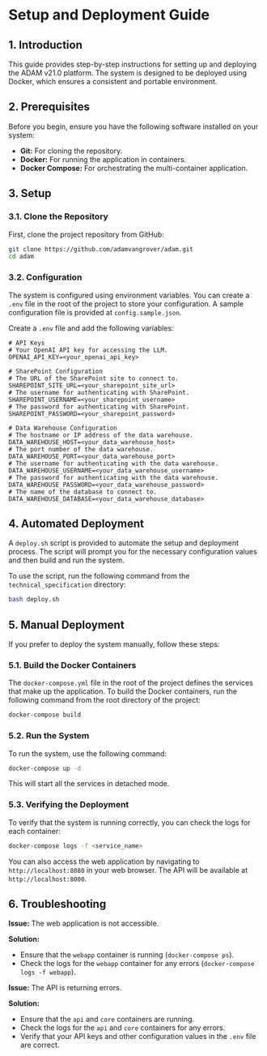 # Setup and Deployment Guide

## 1. Introduction

This guide provides step-by-step instructions for setting up and deploying the ADAM v21.0 platform. The system is designed to be deployed using Docker, which ensures a consistent and portable environment.

## 2. Prerequisites

Before you begin, ensure you have the following software installed on your system:

*   **Git:** For cloning the repository.
*   **Docker:** For running the application in containers.
*   **Docker Compose:** For orchestrating the multi-container application.

## 3. Setup

### 3.1. Clone the Repository

First, clone the project repository from GitHub:

```bash
git clone https://github.com/adamvangrover/adam.git
cd adam
```

### 3.2. Configuration

The system is configured using environment variables. You can create a `.env` file in the root of the project to store your configuration. A sample configuration file is provided at `config.sample.json`.

Create a `.env` file and add the following variables:

```
# API Keys
# Your OpenAI API key for accessing the LLM.
OPENAI_API_KEY=<your_openai_api_key>

# SharePoint Configuration
# The URL of the SharePoint site to connect to.
SHAREPOINT_SITE_URL=<your_sharepoint_site_url>
# The username for authenticating with SharePoint.
SHAREPOINT_USERNAME=<your_sharepoint_username>
# The password for authenticating with SharePoint.
SHAREPOINT_PASSWORD=<your_sharepoint_password>

# Data Warehouse Configuration
# The hostname or IP address of the data warehouse.
DATA_WAREHOUSE_HOST=<your_data_warehouse_host>
# The port number of the data warehouse.
DATA_WAREHOUSE_PORT=<your_data_warehouse_port>
# The username for authenticating with the data warehouse.
DATA_WAREHOUSE_USERNAME=<your_data_warehouse_username>
# The password for authenticating with the data warehouse.
DATA_WAREHOUSE_PASSWORD=<your_data_warehouse_password>
# The name of the database to connect to.
DATA_WAREHOUSE_DATABASE=<your_data_warehouse_database>
```

## 4. Automated Deployment

A `deploy.sh` script is provided to automate the setup and deployment process. The script will prompt you for the necessary configuration values and then build and run the system.

To use the script, run the following command from the `technical_specification` directory:

```bash
bash deploy.sh
```

## 5. Manual Deployment

If you prefer to deploy the system manually, follow these steps:

### 5.1. Build the Docker Containers

The `docker-compose.yml` file in the root of the project defines the services that make up the application. To build the Docker containers, run the following command from the root directory of the project:

```bash
docker-compose build
```

### 5.2. Run the System

To run the system, use the following command:

```bash
docker-compose up -d
```

This will start all the services in detached mode.

### 5.3. Verifying the Deployment

To verify that the system is running correctly, you can check the logs for each container:

```bash
docker-compose logs -f <service_name>
```

You can also access the web application by navigating to `http://localhost:8080` in your web browser. The API will be available at `http://localhost:8000`.

## 6. Troubleshooting

**Issue:** The web application is not accessible.

**Solution:**
*   Ensure that the `webapp` container is running (`docker-compose ps`).
*   Check the logs for the `webapp` container for any errors (`docker-compose logs -f webapp`).

**Issue:** The API is returning errors.

**Solution:**
*   Ensure that the `api` and `core` containers are running.
*   Check the logs for the `api` and `core` containers for any errors.
*   Verify that your API keys and other configuration values in the `.env` file are correct.
